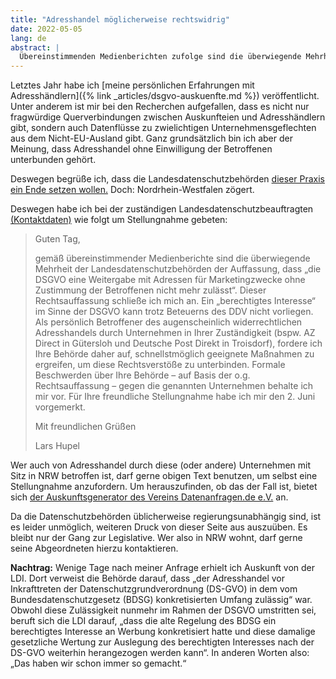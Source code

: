 ```yaml
---
title: "Adresshandel möglicherweise rechtswidrig"
date: 2022-05-05
lang: de
abstract: |
  Übereinstimmenden Medienberichten zufolge sind die überwiegende Mehrheit der Landesdatenschutzbehörden der Auffassung, dass „die DSGVO eine Weitergabe mit Adressen für Marketingzwecke ohne Zustimmung der Betroffenen nicht mehr zulässt“.
---
```


Letztes Jahr habe ich [meine persönlichen Erfahrungen mit Adresshändlern]({% link _articles/dsgvo-auskuenfte.md %}) veröffentlicht.
Unter anderem ist mir bei den Recherchen aufgefallen, dass es nicht nur fragwürdige Querverbindungen zwischen Auskunfteien und Adresshändlern gibt, sondern auch Datenflüsse zu zwielichtigen Unternehmensgeflechten aus dem Nicht-EU-Ausland gibt.
Ganz grundsätzlich bin ich aber der Meinung, dass Adresshandel ohne Einwilligung der Betroffenen unterbunden gehört.

Deswegen begrüße ich, dass die Landesdatenschutzbehörden [dieser Praxis ein Ende setzen wollen.](https://heise.de/-7075325)
Doch: Nordrhein-Westfalen zögert.

Deswegen habe ich bei der zuständigen Landesdatenschutzbeauftragten [(Kontaktdaten)](https://www.ldi.nrw.de/kontakt) wie folgt um Stellungnahme gebeten:

> Guten Tag,
>
> gemäß übereinstimmender Medienberichte sind die überwiegende Mehrheit der Landesdatenschutzbehörden der Auffassung, dass „die DSGVO eine Weitergabe mit Adressen für Marketingzwecke ohne Zustimmung der Betroffenen nicht mehr zulässt“.
> Dieser Rechtsauffassung schließe ich mich an. Ein „berechtigtes Interesse“ im Sinne der DSGVO kann trotz Beteuerns des DDV nicht vorliegen.
> Als persönlich Betroffener des augenscheinlich widerrechtlichen Adresshandels durch Unternehmen in Ihrer Zuständigkeit (bspw. AZ Direct in Gütersloh und Deutsche Post Direkt in Troisdorf), fordere ich Ihre Behörde daher auf, schnellstmöglich geeignete Maßnahmen zu ergreifen, um diese Rechtsverstöße zu unterbinden.
> Formale Beschwerden über Ihre Behörde – auf Basis der o.g. Rechtsauffassung – gegen die genannten Unternehmen behalte ich mir vor.
> Für Ihre freundliche Stellungnahme habe ich mir den 2. Juni vorgemerkt.
>
> Mit freundlichen Grüßen
>
> Lars Hupel

Wer auch von Adresshandel durch diese (oder andere) Unternehmen mit Sitz in NRW betroffen ist, darf gerne obigen Text benutzen, um selbst eine Stellungnahme anzufordern.
Um herauszufinden, ob das der Fall ist, bietet sich [der Auskunftsgenerator des Vereins Datenanfragen.de e.V.](https://www.datenanfragen.de/generator/) an.

Da die Datenschutzbehörden üblicherweise regierungsunabhängig sind, ist es leider unmöglich, weiteren Druck von dieser Seite aus auszuüben.
Es bleibt nur der Gang zur Legislative.
Wer also in NRW wohnt, darf gerne seine Abgeordneten hierzu kontaktieren.

**Nachtrag:** Wenige Tage nach meiner Anfrage erhielt ich Auskunft von der LDI.
Dort verweist die Behörde darauf, dass „der Adresshandel vor Inkrafttreten der Datenschutzgrundverordnung (DS-GVO) in dem vom Bundesdatenschutzgesetz (BDSG) konkretisierten Umfang zulässig“ war.
Obwohl diese Zulässigkeit nunmehr im Rahmen der DSGVO umstritten sei, beruft sich die LDI darauf, „dass die alte Regelung des BDSG ein berechtigtes Interesse an Werbung konkretisiert hatte und diese damalige gesetzliche Wertung zur Auslegung des berechtigten Interesses nach der DS-GVO weiterhin herangezogen werden kann“.
In anderen Worten also: „Das haben wir schon immer so gemacht.“
